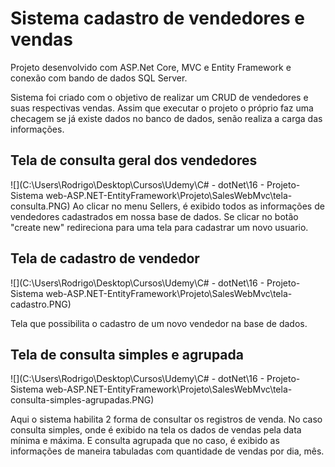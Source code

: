 # Sistema cadastro de vendedores e vendas

Projeto desenvolvido com ASP.Net Core, MVC e Entity Framework e conexão com bando de dados SQL Server.

Sistema foi criado com o objetivo de realizar um CRUD de vendedores e suas respectivas vendas. Assim que executar o projeto o próprio faz uma checagem se já existe dados no banco de dados, senão realiza a carga das informações.



## Tela de consulta geral dos vendedores

![](C:\Users\Rodrigo\Desktop\Cursos\Udemy\C# - dotNet\16 - Projeto-Sistema web-ASP.NET-EntityFramework\Projeto\SalesWebMvc\tela-consulta.PNG) Ao clicar no menu Sellers, é exibido todos as informações de vendedores cadastrados em nossa base de dados. Se clicar no botão "create new" redireciona para uma tela para cadastrar um novo usuario.



## Tela de cadastro de vendedor

![](C:\Users\Rodrigo\Desktop\Cursos\Udemy\C# - dotNet\16 - Projeto-Sistema web-ASP.NET-EntityFramework\Projeto\SalesWebMvc\tela-cadastro.PNG)

Tela que possibilita o cadastro de um novo vendedor na base de dados.



## Tela de consulta simples e agrupada

![](C:\Users\Rodrigo\Desktop\Cursos\Udemy\C# - dotNet\16 - Projeto-Sistema web-ASP.NET-EntityFramework\Projeto\SalesWebMvc\tela-consulta-simples-agrupadas.PNG)

Aqui o sistema habilita 2 forma de consultar os registros de venda. No caso consulta simples, onde é exibido na tela os dados de vendas pela data mínima e máxima. E consulta agrupada que no caso, é exibido as informações de maneira tabuladas com quantidade de vendas por dia, mês.